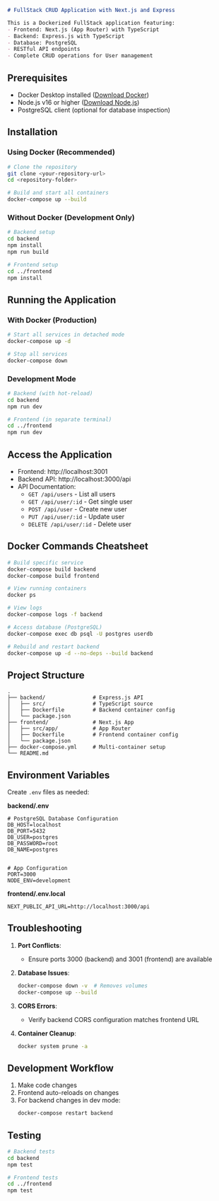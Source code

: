 

```markdown
# FullStack CRUD Application with Next.js and Express

This is a Dockerized FullStack application featuring:
- Frontend: Next.js (App Router) with TypeScript
- Backend: Express.js with TypeScript
- Database: PostgreSQL
- RESTful API endpoints
- Complete CRUD operations for User management
```
## Prerequisites

- Docker Desktop installed ([Download Docker](https://www.docker.com/products/docker-desktop))
- Node.js v16 or higher ([Download Node.js](https://nodejs.org/))
- PostgreSQL client (optional for database inspection)

## Installation

### Using Docker (Recommended)

```bash
# Clone the repository
git clone <your-repository-url>
cd <repository-folder>

# Build and start all containers
docker-compose up --build
```

### Without Docker (Development Only)

```bash
# Backend setup
cd backend
npm install
npm run build

# Frontend setup
cd ../frontend
npm install
```

## Running the Application

### With Docker (Production)

```bash
# Start all services in detached mode
docker-compose up -d

# Stop all services
docker-compose down
```

### Development Mode

```bash
# Backend (with hot-reload)
cd backend
npm run dev

# Frontend (in separate terminal)
cd ../frontend
npm run dev
```

## Access the Application

- Frontend: http://localhost:3001
- Backend API: http://localhost:3000/api
- API Documentation:
  - `GET /api/users` - List all users
  - `GET /api/user/:id` - Get single user
  - `POST /api/user` - Create new user
  - `PUT /api/user/:id` - Update user
  - `DELETE /api/user/:id` - Delete user

## Docker Commands Cheatsheet

```bash
# Build specific service
docker-compose build backend
docker-compose build frontend

# View running containers
docker ps

# View logs
docker-compose logs -f backend

# Access database (PostgreSQL)
docker-compose exec db psql -U postgres userdb

# Rebuild and restart backend
docker-compose up -d --no-deps --build backend
```

## Project Structure

```
.
├── backend/               # Express.js API
│   ├── src/               # TypeScript source
│   ├── Dockerfile         # Backend container config
│   └── package.json
├── frontend/              # Next.js App
│   ├── src/app/           # App Router
│   ├── Dockerfile         # Frontend container config
│   └── package.json
├── docker-compose.yml     # Multi-container setup
└── README.md
```

## Environment Variables

Create `.env` files as needed:

**backend/.env**
```
# PostgreSQL Database Configuration
DB_HOST=localhost
DB_PORT=5432
DB_USER=postgres
DB_PASSWORD=root
DB_NAME=postgres


# App Configuration
PORT=3000
NODE_ENV=development

```

**frontend/.env.local**
```
NEXT_PUBLIC_API_URL=http://localhost:3000/api
```

## Troubleshooting

1. **Port Conflicts**:
   - Ensure ports 3000 (backend) and 3001 (frontend) are available

2. **Database Issues**:
   ```bash
   docker-compose down -v  # Removes volumes
   docker-compose up --build
   ```

3. **CORS Errors**:
   - Verify backend CORS configuration matches frontend URL

4. **Container Cleanup**:
   ```bash
   docker system prune -a
   ```

## Development Workflow

1. Make code changes
2. Frontend auto-reloads on changes
3. For backend changes in dev mode:
   ```bash
   docker-compose restart backend
   ```

## Testing

```bash
# Backend tests
cd backend
npm test

# Frontend tests
cd ../frontend
npm test
```
